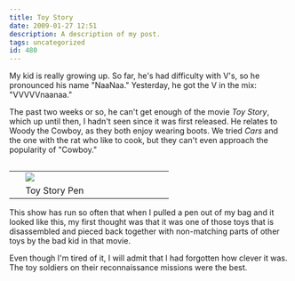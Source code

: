 ```yaml
---
title: Toy Story
date: 2009-01-27 12:51
description: A description of my post.
tags: uncategorized
id: 480
---
```

My kid is really growing up.  So far, he's had difficulty with V's, so he pronounced his name "NaaNaa."  Yesterday, he got the V in the mix:  "VVVVVnaanaa."

The past two weeks or so, he can't get enough of the movie <i>Toy Story</i>, which up until then, I hadn't seen since it was first released.  He relates to Woody the Cowboy, as they both enjoy wearing boots.  We tried <i>Cars</i> and the one with the rat who like to cook, but they can't even approach the popularity of "Cowboy."
<span class="spanEndPreview">&nbsp;</span>
<table cellpadding="2" align="right"><tr><td width="5" rowspan="2"><spacer type="block" width="5" height="1"></td><td width="250" ><img src="/img/pen2.jpg"></td></tr><tr><td class="caption" width="250">Toy Story Pen</td></tr></table>

This show has run so often that when I pulled a pen out of my bag and it looked like this, my first thought was that it was one of those toys that is disassembled and pieced back together with non-matching parts of other toys by the bad kid in that movie.

Even though I'm tired of it, I will admit that I had forgotten how clever it was.  The toy soldiers on their reconnaissance missions were the best.